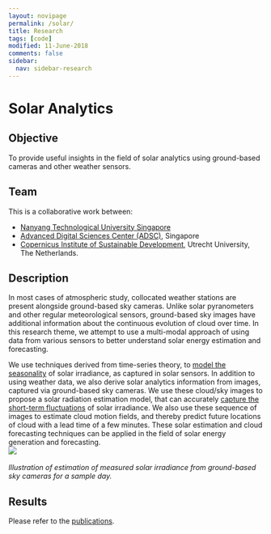 ```yaml
---
layout: novipage
permalink: /solar/
title: Research
tags: [code]
modified: 11-June-2018
comments: false
sidebar:
  nav: sidebar-research
---
```


# Solar Analytics

## Objective 
To provide useful insights in the field of solar analytics using ground-based cameras and other weather sensors. 

## Team
This is a collaborative work between:
- [Nanyang Technological University Singapore](http://www.ntu.edu.sg/home/eyhlee/)
- [Advanced Digital Sciences Center (ADSC)](http://vintage.winklerbros.net/index.html), Singapore
- [Copernicus Institute of Sustainable Development](https://www.uu.nl/en/research/copernicus-institute-of-sustainable-development), Utrecht University, The Netherlands. 

## Description 
In most cases of atmospheric study, collocated weather stations are present alongside ground-based sky cameras. Unlike solar pyranometers and other regular meteorological sensors, ground-based sky images have additional information about the continuous evolution of cloud over time. In this research theme, we attempt to use a multi-modal approach of using data from various sensors to better understand solar energy estimation and forecasting. 

We use techniques derived from time-series theory, to <a href="https://arxiv.org/abs/1807.05872">model the seasonality</a> of solar irradiance, as captured in solar sensors. In addition to using weather data, we also derive solar analytics information from images, captured via ground-based sky cameras. We use these cloud/sky images to propose a solar radiation estimation model, that can accurately <a href="https://arxiv.org/abs/1606.02546">capture the short-term fluctuations</a> of solar irradiance. We also use these sequence of images to estimate cloud motion fields, and thereby predict future locations of cloud with a lead time of a few minutes. These solar estimation and cloud forecasting techniques can be applied in the field of solar energy generation and forecasting.   
<img src="{{ site.baseurl }}/images/4-solar.png">   
<br />
*Illustration of estimation of measured solar irradiance from ground-based sky cameras for a sample day.*   

## Results   

Please refer to the [publications](https://soumyabrata.github.io/publications/).  